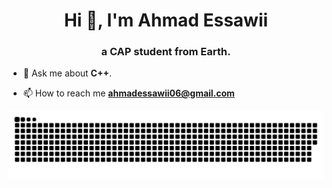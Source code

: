 <h1 align="center">Hi 👋, I'm Ahmad Essawii</h1>
<h3 align="center">a CAP student from Earth.</h3>

- 💬 Ask me about **C++**.

- 📫 How to reach me **ahmadessawii06@gmail.com**

<!-- GitHub contribution snake animation -->
<p align="center">
  <picture>
    <source media="(prefers-color-scheme: dark)" srcset="https://raw.githubusercontent.com/manekinekko/manekinekko/output/github-snake-dark.svg">
    <source media="(prefers-color-scheme: light)" srcset="https://raw.githubusercontent.com/manekinekko/manekinekko/output/github-snake.svg">
    <img alt="github contribution grid snake animation" src="https://raw.githubusercontent.com/manekinekko/manekinekko/output/github-snake.svg">
  </picture>
</p>
